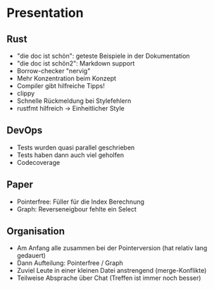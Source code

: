 # Presentation

## Rust
- "die doc ist schön": geteste Beispiele in der Dokumentation
- "die doc ist schön2": Markdown support
- Borrow-checker "nervig"
- Mehr Konzentration beim Konzept
- Compiler gibt hilfreiche Tipps!
- clippy
- Schnelle Rückmeldung bei Stylefehlern
- rustfmt hilfreich → Einheitlicher Style

## DevOps
- Tests wurden quasi parallel geschrieben
- Tests haben dann auch viel geholfen
- Codecoverage

## Paper
- Pointerfree: Füller für die Index Berechnung
- Graph: Reverseneigbour fehlte ein Select

## Organisation
- Am Anfang alle zusammen bei der Pointerversion (hat relativ lang gedauert)
- Dann Aufteilung: Pointerfree / Graph
- Zuviel Leute in einer kleinen Datei anstrengend (merge-Konflikte)
- Teilweise Absprache über Chat (Treffen ist immer noch besser)
